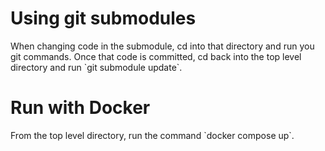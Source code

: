 <h1>Using git submodules</h1>
When changing code in the submodule, cd into that directory and run you git commands.
Once that code is committed, cd back into the top level directory and run `git submodule update`.

<h1>Run with Docker</h1>
From the top level directory, run the command `docker compose up`.